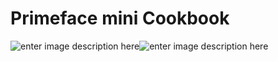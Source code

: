 # Primeface mini Cookbook

![enter image description here](https://photos.app.goo.gl/xpZoEcraCB79V8iz7)![enter image description here](https://lh3.googleusercontent.com/eQ_LpYzk31eRSy7hzNkl605L_1wkcR7-chp10gYacio78mUh7VfM9DgllPlzYuo5TKAYvcyvbS4DqvQHe19CZc3IiOU0tZT8GLXeiYqL3Q1Dex4C97X2qmIcgbn5jliTbhnT_x0Dt_ng1u38XD6WirDPxKZMW6eXUd0YhEjqGHTOXPgwG2A3V_QqRZJtQsWf26sCE_KUp-c_c8T7fUhgIOaVWPGJZ1HiN-y180jQ69d2mGqy5VawJMZQB1qRCfAhP-4AyeDlxOpyzPr5abv9EnF9zd-0TIXIj7DkpYhtvES6rC3Lf-n_mWlkouQ3CxVjYcCLI6SDlKJh7-t8_Uqv7eIXEiL4716-sWFDbmw1lPef7Z0_04SmTFuitM31VZCNKxSNlPT7vyROK4EwcFuGQV5ab93elgsiGx4Xf456Ibd-q3Fq5iUeF6HfJ4ONlPnvAm71qtUrBgCzJcEY6UEpLM7fSOOofCrWYXeMp3btp6srBfjMHkdAzyqigrtjU5m3bxoUJvZq9rVnZ2Mn_4NeyW5uaC0fJPTY0KYBLg0-idJO0xj21MzIgd09bGjTrM3NNTRbVu7Q7MA1Z-UESyQ5ki3rwqs7vCs7AT-m7Jq-GO9TfkjDbOLhhncOgXk-Rsg8Mg7Ivgw8ksc5EojxXDY9amM6oVFyH3TIRNXCTca1PGIAXCgFDxvWjLcGfkhgMhtfL5JL9bsg_5aBYxVFS29v8pp6=w470-h950-no)
<!--stackedit_data:
eyJoaXN0b3J5IjpbOTcyNzEwODEsMjExNjQ2Mjk0NSwxNjY2MD
k1NjddfQ==
-->